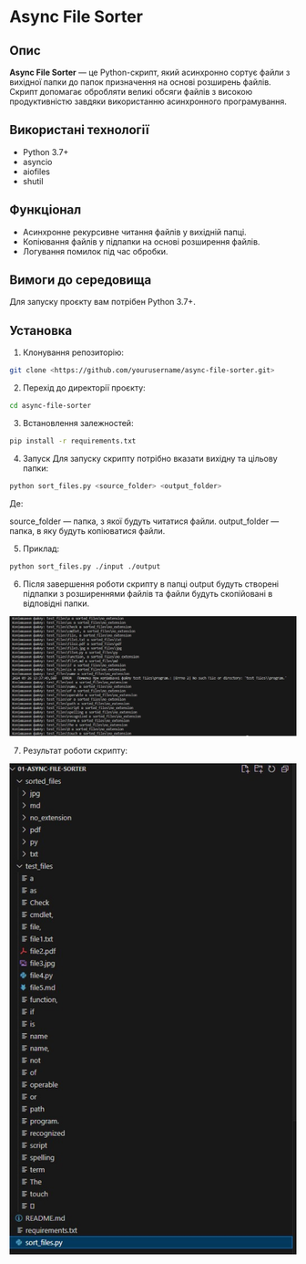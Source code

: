 # Async File Sorter

## Опис

**Async File Sorter** — це Python-скрипт, який асинхронно сортує файли з вихідної папки до папок призначення на основі розширень файлів. Скрипт допомагає обробляти великі обсяги файлів з високою продуктивністю завдяки використанню асинхронного програмування.

## Використані технології
- Python 3.7+
- asyncio
- aiofiles
- shutil

## Функціонал
- Асинхронне рекурсивне читання файлів у вихідній папці.
- Копіювання файлів у підпапки на основі розширення файлів.
- Логування помилок під час обробки.

## Вимоги до середовища

Для запуску проєкту вам потрібен Python 3.7+.

## Установка

1. Клонування репозиторію:

```bash
git clone <https://github.com/yourusername/async-file-sorter.git>
```

2. Перехід до директорії проєкту:
```bash
cd async-file-sorter
```

3. Встановлення залежностей:
```bash
pip install -r requirements.txt
```

4. Запуск
Для запуску скрипту потрібно вказати вихідну та цільову папки:

```bash
python sort_files.py <source_folder> <output_folder>
```

Де:

source_folder — папка, з якої будуть читатися файли.
output_folder — папка, в яку будуть копіюватися файли.

5. Приклад:
```bash
python sort_files.py ./input ./output
```

6. Після завершення роботи скрипту в папці output будуть створені підпапки з розширеннями файлів та файли будуть скопійовані в відповідні папки.

![alt text](01-5.jpg)

7. Результат роботи скрипту:

![alt text](01-5-2.jpg)